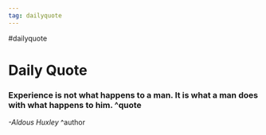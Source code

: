```yaml
---
tag: dailyquote
---
```


#dailyquote

# Daily Quote

### Experience is not what happens to a man. It is what a man does with what happens to him. ^quote
*-Aldous Huxley* ^author
